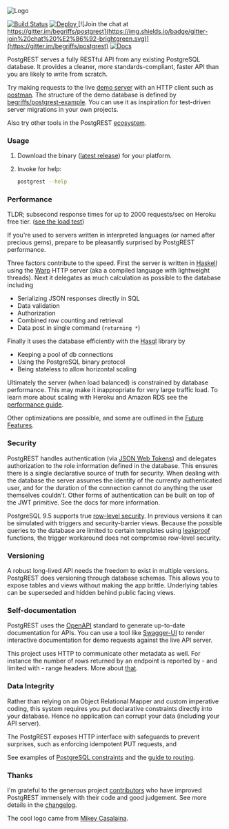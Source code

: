 ![Logo](static/logo.png "Logo")

[![Build Status](https://circleci.com/gh/begriffs/postgrest.png?style=shield&circle-token=f723c01686abf0364de1e2eaae5aff1f68bd3ff2)](https://circleci.com/gh/begriffs/postgrest/tree/master)
<a href="https://heroku.com/deploy?template=https://github.com/begriffs/postgrest">
  <img src="https://img.shields.io/badge/%E2%86%91_Deploy_to-Heroku-7056bf.svg" alt="Deploy">
</a>
[![Join the chat at https://gitter.im/begriffs/postgrest](https://img.shields.io/badge/gitter-join%20chat%20%E2%86%92-brightgreen.svg)](https://gitter.im/begriffs/postgrest)
[![Docs](https://img.shields.io/badge/docs-latest-brightgreen.svg?style=flat)](https://postgrest.com)

PostgREST serves a fully RESTful API from any existing PostgreSQL
database. It provides a cleaner, more standards-compliant, faster
API than you are likely to write from scratch.

Try making requests to the live [demo
server](https://postgrest.herokuapp.com) with an HTTP client such
as [postman](http://www.getpostman.com/). The structure of the demo
database is defined by
[begriffs/postgrest-example](https://github.com/begriffs/postgrest-example).
You can use it as inspiration for test-driven server migrations in
your own projects.

Also try other tools in the PostgREST
[ecosystem](http://postgrest.com/en/stable/intro.html#ecosystem).

### Usage

1. Download the binary ([latest release](https://github.com/begriffs/postgrest/releases/latest))
   for your platform.
2. Invoke for help:

    ```bash
    postgrest --help
    ```

### Performance

TLDR; subsecond response times for up to 2000 requests/sec on Heroku
free tier. ([see the load
test](http://postgrest.com/admin/performance/#benchmarks))

If you're used to servers written in interpreted languages (or named
after precious gems), prepare to be pleasantly surprised by PostgREST
performance.

Three factors contribute to the speed. First the server is written
in [Haskell](https://www.haskell.org/) using the
[Warp](http://www.yesodweb.com/blog/2011/03/preliminary-warp-cross-language-benchmarks)
HTTP server (aka a compiled language with lightweight threads).
Next it delegates as much calculation as possible to the database
including

* Serializing JSON responses directly in SQL
* Data validation
* Authorization
* Combined row counting and retrieval
* Data post in single command (`returning *`)

Finally it uses the database efficiently with the
[Hasql](https://nikita-volkov.github.io/hasql-benchmarks/) library
by

* Keeping a pool of db connections
* Using the PostgreSQL binary protocol
* Being stateless to allow horizontal scaling

Ultimately the server (when load balanced) is constrained by database
performance. This may make it inappropriate for very large traffic
load. To learn more about scaling with Heroku and Amazon RDS see
the [performance guide](http://postgrest.com/admin/performance/).

Other optimizations are possible, and some are outlined in the
[Future Features](#future-features).

### Security

PostgREST handles authentication (via [JSON Web
Tokens](http://postgrest.com/admin/security/#json-web-tokens))
and delegates authorization to the role information defined in the
database. This ensures there is a single declarative source of truth
for security.  When dealing with the database the server assumes
the identity of the currently authenticated user, and for the
duration of the connection cannot do anything the user themselves
couldn't. Other forms of authentication can be built on top
of the JWT primitive. See the docs for more information.

PostgreSQL 9.5 supports true [row-level
security](http://www.postgresql.org/docs/9.5/static/ddl-rowsecurity.html).
In previous versions it can be simulated with triggers and
security-barrier views. Because the possible queries to the database
are limited to certain templates using
[leakproof](http://blog.2ndquadrant.com/how-do-postgresql-security_barrier-views-work/)
functions, the trigger workaround does not compromise row-level
security.

### Versioning

A robust long-lived API needs the freedom to exist in multiple
versions. PostgREST does versioning through database schemas. This
allows you to expose tables and views without making the app brittle.
Underlying tables can be superseded and hidden behind public facing
views.

### Self-documentation

PostgREST uses the [OpenAPI](https://openapis.org/) standard to
generate up-to-date documentation for APIs. You can use a tool like
[Swagger-UI](https://github.com/swagger-api/swagger-ui) to render
interactive documentation for demo requests against the live API server.

This project uses HTTP to communicate other metadata as well.  For
instance the number of rows returned by an endpoint is reported by -
and limited with - range headers. More about
[that](http://begriffs.com/posts/2014-03-06-beyond-http-header-links.html).

### Data Integrity

Rather than relying on an Object Relational Mapper and custom
imperative coding, this system requires you put declarative constraints
directly into your database. Hence no application can corrupt your
data (including your API server).

The PostgREST exposes HTTP interface with safeguards to prevent
surprises, such as enforcing idempotent PUT requests, and

See examples of [PostgreSQL
constraints](http://www.tutorialspoint.com/postgresql/postgresql_constraints.htm)
and the [guide to routing](http://postgrest.com/api/reading/).

### Thanks

I'm grateful to the generous project
[contributors](https://github.com/begriffs/postgrest/graphs/contributors)
who have improved PostgREST immensely with their code and good
judgement.  See more details in the
[changelog](https://github.com/begriffs/postgrest/blob/master/CHANGELOG.md).

The cool logo came from [Mikey Casalaina](https://github.com/casalaina).
